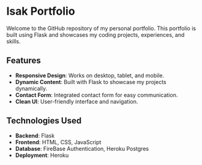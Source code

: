 # Isak Portfolio

Welcome to the GitHub repository of my personal portfolio.
This portfolio is built using Flask and showcases my coding projects, experiences, and skills.


## Features
- **Responsive Design**: Works on desktop, tablet, and mobile.
- **Dynamic Content**: Built with Flask to showcase my projects dynamically.
- **Contact Form**: Integrated contact form for easy communication.
- **Clean UI**: User-friendly interface and navigation.

## Technologies Used
- **Backend**: Flask
- **Frontend**: HTML, CSS, JavaScript
- **Database**: FireBase Authentication, Heroku Postgres
- **Deployment**: Heroku